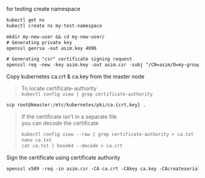 for testing create namespace
```txt
kubectl get ns
kubectl create ns my-test-namespace
```


```txt
mkdir my-new-user && cd my-new-user/
# Generating private key
openssl genrsa -out asim.key 4096

# Generating "csr" certificate signing request 
openssl req -new -key asim.key -out asim.csr -subj "/CN=asim/O=my-group-name"
```

Copy kubernetes ca.crt & ca.key from the master node
> To locate certificate-authority    
> `kubectl config view | grep certificate-authority`
```txt
scp root@kmaster:/etc/kubernetes/pki/ca.{crt,key} .
```

> If the certificate isn't in a separate file    
> you can decode the certificate
>  ```txt
>  kubectl config view --raw | grep certificate-authority > ca.txt
>  nano ca.txt
>  cat ca.txt | base64 --decode > ca.crt
>  ```


Sign the certificate using certificate authority
```txt
openssl x509 -req -in asim.csr -CA ca.crt -CAkey ca.key -CAcreateserial -out asim.crt -days 365
```
